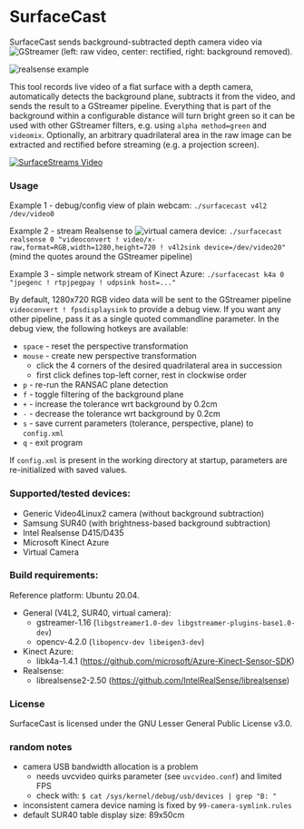 # SurfaceCast

SurfaceCast sends background-subtracted depth camera video via ![GStreamer](https://gstreamer.freedesktop.org/) (left: raw video, center: rectified, right: background removed).

![realsense example](assets/demo.jpg)

This tool records live video of a flat surface with a depth camera, automatically detects the background plane, subtracts it from the video, and sends the result to a GStreamer pipeline. Everything that is part of the background within a configurable distance will turn bright green so it can be used with other GStreamer filters, e.g. using `alpha method=green` and `videomix`. Optionally, an arbitrary quadrilateral area in the raw image can be extracted and rectified before streaming (e.g. a projection screen).

[![SurfaceStreams Video](assets/anim.gif)](https://www.youtube.com/watch?v=Qe1BROtGyzI "SurfaceStreams Video")

### Usage

Example 1 - debug/config view of plain webcam: `./surfacecast v4l2 /dev/video0`

Example 2 - stream Realsense to ![virtual camera device](https://github.com/umlaeute/v4l2loopback): `./surfacecast realsense 0 "videoconvert ! video/x-raw,format=RGB,width=1280,height=720 ! v4l2sink device=/dev/video20"` (mind the quotes around the GStreamer pipeline)

Example 3 - simple network stream of Kinect Azure: `./surfacecast k4a 0 "jpegenc ! rtpjpegpay ! udpsink host=..."`

By default, 1280x720 RGB video data will be sent to the GStreamer pipeline `videoconvert ! fpsdisplaysink` to provide a debug view. If you want any other pipeline, pass it as a single quoted commandline parameter. In the debug view, the following hotkeys are available:

  * `space` - reset the perspective transformation
  * `mouse` - create new perspective transformation 
    * click the 4 corners of the desired quadrilateral area in succession
    * first click defines top-left corner, rest in clockwise order
  * `p` - re-run the RANSAC plane detection
  * `f` - toggle filtering of the background plane
  * `+` - increase the tolerance wrt background by 0.2cm
  * `-` - decrease the tolerance wrt background by 0.2cm
  * `s` - save current parameters (tolerance, perspective, plane) to `config.xml`
  * `q` - exit program

If `config.xml` is present in the working directory at startup, parameters are re-initialized with saved values.

### Supported/tested devices:

  * Generic Video4Linux2 camera (without background subtraction)
  * Samsung SUR40 (with brightness-based background subtraction)
  * Intel Realsense D415/D435
  * Microsoft Kinect Azure
  * Virtual Camera

### Build requirements:

Reference platform: Ubuntu 20.04.

  * General (V4L2, SUR40, virtual camera):
    * gstreamer-1.16 (`libgstreamer1.0-dev libgstreamer-plugins-base1.0-dev`)
    * opencv-4.2.0 (`libopencv-dev libeigen3-dev`)
  * Kinect Azure:
    * libk4a-1.4.1 (https://github.com/microsoft/Azure-Kinect-Sensor-SDK)
  * Realsense:
    * librealsense2-2.50 (https://github.com/IntelRealSense/librealsense)
  
### License

SurfaceCast is licensed under the GNU Lesser General Public License v3.0.

### random notes

  * camera USB bandwidth allocation is a problem
    * needs uvcvideo quirks parameter (see `uvcvideo.conf`) and limited FPS
    * check with: `$ cat /sys/kernel/debug/usb/devices | grep "B: "`
  * inconsistent camera device naming is fixed by `99-camera-symlink.rules`
  * default SUR40 table display size: 89x50cm
